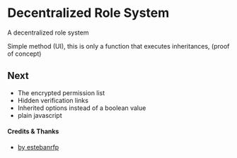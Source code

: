 # Decentralized Role System

A decentralized role system

Simple method (UI), this is only a function that executes inheritances, (proof of concept)

## Next

- The encrypted permission list
- Hidden verification links
- Inherited options instead of a boolean value
- plain javascript

#### Credits & Thanks
* [by estebanrfp](https://desarrolloactivo.com/)


